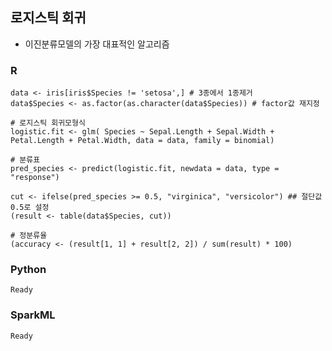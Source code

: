 ## 로지스틱 회귀
- 이진분류모델의 가장 대표적인 알고리즘

### R
    data <- iris[iris$Species != 'setosa',] # 3종에서 1종제거
    data$Species <- as.factor(as.character(data$Species)) # factor값 재지정

    # 로지스틱 회귀모형식
    logistic.fit <- glm( Species ~ Sepal.Length + Sepal.Width + Petal.Length + Petal.Width, data = data, family = binomial)

    # 분류표
    pred_species <- predict(logistic.fit, newdata = data, type = "response")

    cut <- ifelse(pred_species >= 0.5, "virginica", "versicolor") ## 절단값 0.5로 설정
    (result <- table(data$Species, cut))

    # 정분류율
    (accuracy <- (result[1, 1] + result[2, 2]) / sum(result) * 100)
    
### Python
    Ready

### SparkML
    Ready
